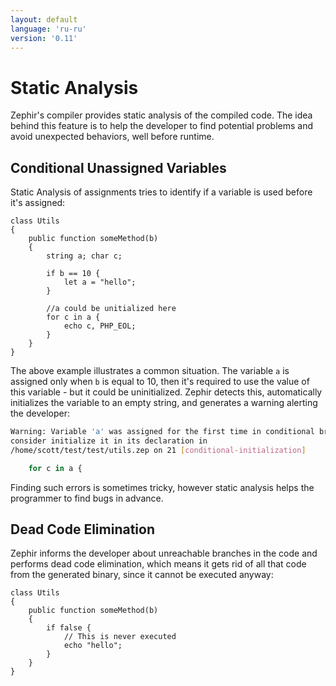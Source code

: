 ```yaml
---
layout: default
language: 'ru-ru'
version: '0.11'
---
```


# Static Analysis

Zephir's compiler provides static analysis of the compiled code. The idea behind this feature is to help the developer to find potential problems and avoid unexpected behaviors, well before runtime.

<a name='conditional-unassigned-variables'></a>

## Conditional Unassigned Variables

Static Analysis of assignments tries to identify if a variable is used before it's assigned:

```zephir
class Utils
{
    public function someMethod(b)
    {
        string a; char c;

        if b == 10 {
            let a = "hello";
        }

        //a could be unitialized here
        for c in a {
            echo c, PHP_EOL;
        }
    }
}
```

The above example illustrates a common situation. The variable `a` is assigned only when `b` is equal to 10, then it's required to use the value of this variable - but it could be uninitialized. Zephir detects this, automatically initializes the variable to an empty string, and generates a warning alerting the developer:

```bash
Warning: Variable 'a' was assigned for the first time in conditional branch,
consider initialize it in its declaration in
/home/scott/test/test/utils.zep on 21 [conditional-initialization]

    for c in a {
```

Finding such errors is sometimes tricky, however static analysis helps the programmer to find bugs in advance.

<a name='dead-code-elimination'></a>

## Dead Code Elimination

Zephir informs the developer about unreachable branches in the code and performs dead code elimination, which means it gets rid of all that code from the generated binary, since it cannot be executed anyway:

```zephir
class Utils
{
    public function someMethod(b)
    {
        if false {
            // This is never executed
            echo "hello";
        }
    }
}
```

